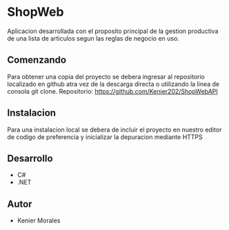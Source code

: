 # ShopWeb 
Aplicacion desarrollada con el proposito principal de la gestion productiva de una lista de articulos segun las reglas de negocio en uso.

## Comenzando
Para obtener una copia del proyecto se debera ingresar al repositorio localizado en github atra vez de la descarga directa o utilizando la linea de consola git clone. Repositorio: https://github.com/Kenier202/ShopWebAPI

## Instalacion
Para una instalacion local se debera de incluir el proyecto en nuestro editor de codigo de preferencia y inicializar la depuracion mediante HTTPS 

## Desarrollo
- C#
- .NET

## Autor
- Kenier Morales
